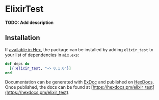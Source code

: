# ElixirTest

**TODO: Add description**

## Installation

If [available in Hex](https://hex.pm/docs/publish), the package can be installed
by adding `elixir_test` to your list of dependencies in `mix.exs`:

```elixir
def deps do
  [{:elixir_test, "~> 0.1.0"}]
end
```

Documentation can be generated with [ExDoc](https://github.com/elixir-lang/ex_doc)
and published on [HexDocs](https://hexdocs.pm). Once published, the docs can
be found at [https://hexdocs.pm/elixir_test](https://hexdocs.pm/elixir_test).

